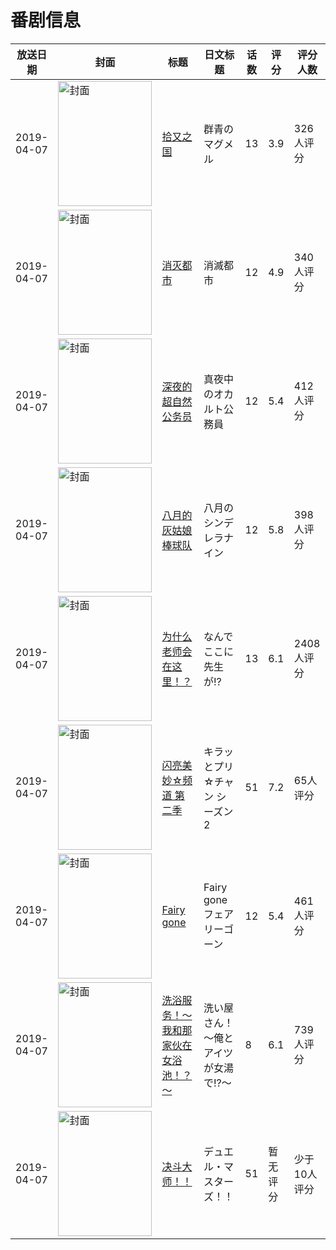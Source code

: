 # 番剧信息

|放送日期|封面|标题|日文标题|话数|评分|评分人数|
|---|---|---|---|---|---|---|
|2019-04-07|<img src="//lain.bgm.tv/pic/cover/c/6a/3a/244900_M9Eoq.jpg" alt="封面" style="width:150px;height:200px;object-fit:cover;">|[拾又之国](https://bangumi.tv/subject/244900)|群青のマグメル|13|3.9|326人评分|
|2019-04-07|<img src="//lain.bgm.tv/pic/cover/c/3a/46/247886_2HP7z.jpg" alt="封面" style="width:150px;height:200px;object-fit:cover;">|[消灭都市](https://bangumi.tv/subject/247886)|消滅都市|12|4.9|340人评分|
|2019-04-07|<img src="//lain.bgm.tv/pic/cover/c/8e/68/250724_053c1.jpg" alt="封面" style="width:150px;height:200px;object-fit:cover;">|[深夜的超自然公务员](https://bangumi.tv/subject/250724)|真夜中のオカルト公務員|12|5.4|412人评分|
|2019-04-07|<img src="//lain.bgm.tv/pic/cover/c/15/ac/255667_8xJxj.jpg" alt="封面" style="width:150px;height:200px;object-fit:cover;">|[八月的灰姑娘棒球队](https://bangumi.tv/subject/255667)|八月のシンデレラナイン|12|5.8|398人评分|
|2019-04-07|<img src="//lain.bgm.tv/pic/cover/c/ef/65/262111_Qczq5.jpg" alt="封面" style="width:150px;height:200px;object-fit:cover;">|[为什么老师会在这里！？](https://bangumi.tv/subject/262111)|なんでここに先生が!?|13|6.1|2408人评分|
|2019-04-07|<img src="//lain.bgm.tv/pic/cover/c/5a/df/269023_0a1L6.jpg" alt="封面" style="width:150px;height:200px;object-fit:cover;">|[闪亮美妙☆频道 第二季](https://bangumi.tv/subject/269023)|キラッとプリ☆チャン シーズン2|51|7.2|65人评分|
|2019-04-07|<img src="//lain.bgm.tv/pic/cover/c/39/23/272475_k60P6.jpg" alt="封面" style="width:150px;height:200px;object-fit:cover;">|[Fairy gone](https://bangumi.tv/subject/272475)|Fairy gone フェアリーゴーン|12|5.4|461人评分|
|2019-04-07|<img src="/img/no_icon_subject.png" alt="封面" style="width:150px;height:200px;object-fit:cover;">|[洗浴服务！～我和那家伙在女浴池！？～](https://bangumi.tv/subject/275610)|洗い屋さん！～俺とアイツが女湯で!?～|8|6.1|739人评分|
|2019-04-07|<img src="//lain.bgm.tv/pic/cover/c/0c/be/279474_xvI25.jpg" alt="封面" style="width:150px;height:200px;object-fit:cover;">|[决斗大师！！](https://bangumi.tv/subject/279474)|デュエル・マスターズ！！|51|暂无评分|少于10人评分|
